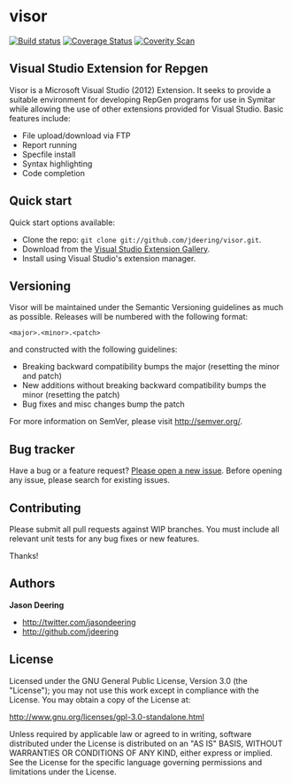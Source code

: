 visor
=====

[![Build status](https://ci.appveyor.com/api/projects/status/ogvk387s3qxvoi6d?svg=true)](https://ci.appveyor.com/project/jdeering/visor)
[![Coverage Status](https://img.shields.io/coveralls/jdeering/visor.svg)](https://coveralls.io/r/jdeering/visor)
[![Coverity Scan](https://scan.coverity.com/projects/3917/badge.svg)](https://scan.coverity.com/projects/3917)


Visual Studio Extension for Repgen
-----
Visor is a Microsoft Visual Studio (2012) Extension. It seeks to provide a suitable environment for developing RepGen programs for use in Symitar while allowing the use of other extensions provided for Visual Studio. Basic features include:

* File upload/download via FTP
* Report running
* Specfile install
* Syntax highlighting
* Code completion



## Quick start

Quick start options available:

* Clone the repo: `git clone git://github.com/jdeering/visor.git`.
* Download from the [Visual Studio Extension Gallery](https://visualstudiogallery.msdn.microsoft.com/71232bd9-413c-49a6-b77b-cb0c5d00d84c).
* Install using Visual Studio's extension manager.



## Versioning

Visor will be maintained under the Semantic Versioning guidelines as much as possible. Releases will be numbered with the following format:

`<major>.<minor>.<patch>`

and constructed with the following guidelines:

* Breaking backward compatibility bumps the major (resetting the minor and patch)
* New additions without breaking backward compatibility bumps the minor (resetting the patch)
* Bug fixes and misc changes bump the patch

For more information on SemVer, please visit http://semver.org/.



## Bug tracker

Have a bug or a feature request? [Please open a new issue](https://github.com/jdeering/visor/issues). Before opening any issue, please search for existing issues.



## Contributing

Please submit all pull requests against WIP branches. You must include all relevant unit tests for any bug fixes or new features.

Thanks!



## Authors

**Jason Deering**

+ http://twitter.com/jasondeering
+ http://github.com/jdeering



## License

Licensed under the GNU General Public License, Version 3.0 (the "License"); you may not use this work except in compliance with the License. You may obtain a copy of the License at:

   http://www.gnu.org/licenses/gpl-3.0-standalone.html

Unless required by applicable law or agreed to in writing, software distributed under the License is distributed on an "AS IS" BASIS, WITHOUT WARRANTIES OR CONDITIONS OF ANY KIND, either express or implied. See the License for the specific language governing permissions and limitations under the License.

